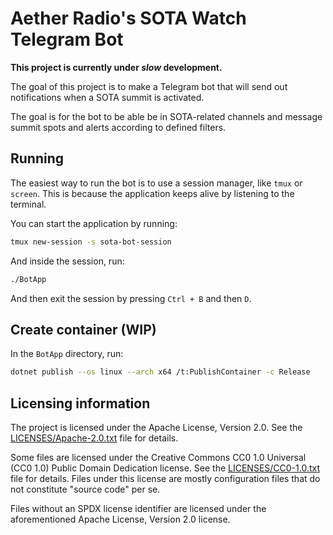 # Aether Radio's SOTA Watch Telegram Bot

**This project is currently under _slow_ development.**

The goal of this project is to make a Telegram bot that will send out
notifications when a SOTA summit is activated.

The goal is for the bot to be able be in SOTA-related channels and message
summit spots and alerts according to defined filters.

## Running

The easiest way to run the bot is to use a session manager, like `tmux` or
`screen`. This is because the application keeps alive by listening to the
terminal.

You can start the application by running:

```bash
tmux new-session -s sota-bot-session
```

And inside the session, run:

```bash
./BotApp
```

And then exit the session by pressing `Ctrl + B` and then `D`.

## Create container (WIP)

In the `BotApp` directory, run:

```bash
dotnet publish --os linux --arch x64 /t:PublishContainer -c Release
```

## Licensing information

The project is licensed under the Apache License, Version 2.0. See the
[LICENSES/Apache-2.0.txt](./LICENSES/Apache-2.0.txt) file for details.

Some files are licensed under the Creative Commons CC0 1.0 Universal (CC0 1.0)
Public Domain Dedication license. See the
[LICENSES/CC0-1.0.txt](./LICENSES/CC0-1.0.txt) file for details.
Files under this license are mostly configuration files that do not constitute
"source code" per se.

Files without an SPDX license identifier are licensed under the aforementioned
Apache License, Version 2.0 license.
